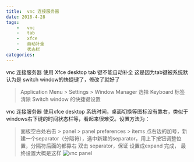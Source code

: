 ```yaml
---
title:  vnc 连接服务器
date: 2018-4-28  
tags:
    -   vnc
    -   tab 
    -   xfce
    -   自动补全
    -   状态栏
categories:  
---
```


vnc 连接服务器 使用 Xfce desktop tab 键不能自动补全
这是因为tab键被系统默认为是 switch window的快捷键了，修改了就好了

> Application Menu > Settings > Window Manager 
> 选择 Keyboard 标签 清除 Switch
> window  的快捷键设置

vnc 连接服务器 使用xfce desktop  系统时间，桌面切换等图标没有靠右，类似于windows右下键的时间状态栏等，看起来很难受。设置方法为：
> 面板空白处右击 > panel > panel preferences > items
> 点右边的加号，新建一个separator（分隔符），选中新建的separator，用上下按钮调整位置，分隔符后面的都靠右
> 双击 separator，保证 设置成expand
> 完成， 最终设置大概是这样
> ![vnc panel](https://img-1253424161.cos.ap-shanghai.myqcloud.com/xsj/2018/4/1523849612319.jpg)
